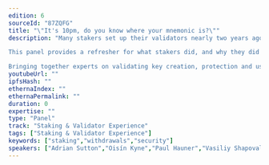 ```yaml
---
edition: 6
sourceId: "87ZQFG"
title: "\"It's 10pm, do you know where your mnemonic is?\""
description: "Many stakers set up their validators nearly two years ago, and will soon need to revisit them to obtain the rewards they have earned since.

This panel provides a refresher for what stakers did, and why they did it.  It discusses protecting mnemonics and keys, and what can be done if they are misplaced or compromised.

Bringing together experts on validating key creation, protection and use, this is a wide-ranging discussion that will be useful for all stakers and potential stakers."
youtubeUrl: ""
ipfsHash: ""
ethernaIndex: ""
ethernaPermalink: ""
duration: 0
expertise: ""
type: "Panel"
track: "Staking & Validator Experience"
tags: ["Staking & Validator Experience"]
keywords: ["staking","withdrawals","security"]
speakers: ["Adrian Sutton","Oisín Kyne","Paul Hauner","Vasiliy Shapovalov"]
---
```

